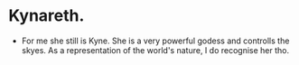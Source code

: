 # Kynareth.
- For me she still is Kyne. She is a very powerful godess and controlls the skyes. As a representation of the world's nature, I do recognise her tho.
